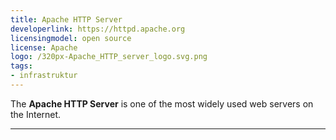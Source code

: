 ```yaml
---
title: Apache HTTP Server
developerlink: https://httpd.apache.org
licensingmodel: open source
license: Apache
logo: /320px-Apache_HTTP_server_logo.svg.png
tags:
- infrastruktur
---
```

The __Apache HTTP Server__ is one of the most widely used web servers on the Internet.

---
